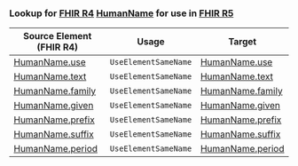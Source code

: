 ### Lookup for [FHIR R4](https://hl7.org/fhir/R4/) [HumanName](https://hl7.org/fhir/R4/HumanName.html) for use in [FHIR R5](https://hl7.org/fhir/R5/)

| Source Element (FHIR R4) | Usage | Target |
| -------------- | ----- | ------ |
| [HumanName.use](https://hl7.org/fhir/R4/HumanName.html#resource) | `UseElementSameName` | [HumanName.use](https://hl7.org/fhir/R5/HumanName.html#resource) |
| [HumanName.text](https://hl7.org/fhir/R4/HumanName.html#resource) | `UseElementSameName` | [HumanName.text](https://hl7.org/fhir/R5/HumanName.html#resource) |
| [HumanName.family](https://hl7.org/fhir/R4/HumanName.html#resource) | `UseElementSameName` | [HumanName.family](https://hl7.org/fhir/R5/HumanName.html#resource) |
| [HumanName.given](https://hl7.org/fhir/R4/HumanName.html#resource) | `UseElementSameName` | [HumanName.given](https://hl7.org/fhir/R5/HumanName.html#resource) |
| [HumanName.prefix](https://hl7.org/fhir/R4/HumanName.html#resource) | `UseElementSameName` | [HumanName.prefix](https://hl7.org/fhir/R5/HumanName.html#resource) |
| [HumanName.suffix](https://hl7.org/fhir/R4/HumanName.html#resource) | `UseElementSameName` | [HumanName.suffix](https://hl7.org/fhir/R5/HumanName.html#resource) |
| [HumanName.period](https://hl7.org/fhir/R4/HumanName.html#resource) | `UseElementSameName` | [HumanName.period](https://hl7.org/fhir/R5/HumanName.html#resource) |
